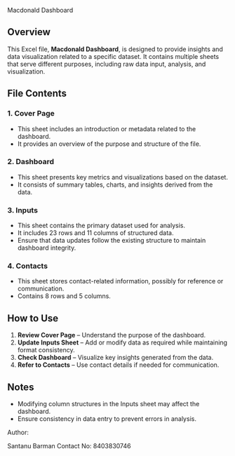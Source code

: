  Macdonald Dashboard

## Overview
This Excel file, **Macdonald Dashboard**, is designed to provide insights and data visualization related to a specific dataset. It contains multiple sheets that serve different purposes, including raw data input, analysis, and visualization.

## File Contents

### 1. Cover Page
- This sheet includes an introduction or metadata related to the dashboard.
- It provides an overview of the purpose and structure of the file.

### 2. Dashboard
- This sheet presents key metrics and visualizations based on the dataset.
- It consists of summary tables, charts, and insights derived from the data.

### 3. Inputs
- This sheet contains the primary dataset used for analysis.
- It includes 23 rows and 11 columns of structured data.
- Ensure that data updates follow the existing structure to maintain dashboard integrity.

### 4. Contacts
- This sheet stores contact-related information, possibly for reference or communication.
- Contains 8 rows and 5 columns.

## How to Use
1. **Review Cover Page** – Understand the purpose of the dashboard.
2. **Update Inputs Sheet** – Add or modify data as required while maintaining format consistency.
3. **Check Dashboard** – Visualize key insights generated from the data.
4. **Refer to Contacts** – Use contact details if needed for communication.

## Notes
- Modifying column structures in the Inputs sheet may affect the dashboard.
- Ensure consistency in data entry to prevent errors in analysis.

Author:

Santanu Barman Contact No: 8403830746



